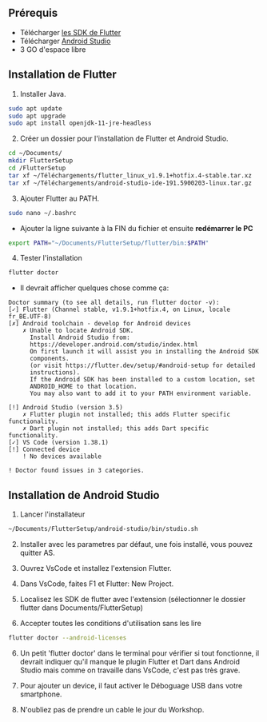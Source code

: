 ## Prérequis

* Télécharger [les SDK de Flutter](https://storage.googleapis.com/flutter_infra/releases/stable/linux/flutter_linux_v1.9.1+hotfix.4-stable.tar.xz)
* Télécharger [Android Studio](https://dl.google.com/dl/android/studio/ide-zips/3.5.1.0/android-studio-ide-191.5900203-linux.tar.gz)
* 3 GO d'espace libre

## Installation de Flutter

1. Installer Java.

```sh
sudo apt update
sudo apt upgrade
sudo apt install openjdk-11-jre-headless
```

2. Créer un dossier pour l'installation de Flutter et Android Studio.

```sh
cd ~/Documents/
mkdir FlutterSetup
cd /FlutterSetup
tar xf ~/Téléchargements/flutter_linux_v1.9.1+hotfix.4-stable.tar.xz
tar xf ~/Téléchargements/android-studio-ide-191.5900203-linux.tar.gz
```

3. Ajouter Flutter au PATH.

```sh
sudo nano ~/.bashrc
```

 * Ajouter la ligne suivante à la FIN du fichier et ensuite **redémarrer le PC**

 ```sh
 export PATH="~/Documents/FlutterSetup/flutter/bin:$PATH"
 ```

4. Tester l'installation

```sh
flutter doctor
```

* Il devrait afficher quelques chose comme ça:

``` 
Doctor summary (to see all details, run flutter doctor -v):
[✓] Flutter (Channel stable, v1.9.1+hotfix.4, on Linux, locale fr_BE.UTF-8)
[✗] Android toolchain - develop for Android devices
    ✗ Unable to locate Android SDK.
      Install Android Studio from:
      https://developer.android.com/studio/index.html
      On first launch it will assist you in installing the Android SDK
      components.
      (or visit https://flutter.dev/setup/#android-setup for detailed
      instructions).
      If the Android SDK has been installed to a custom location, set
      ANDROID_HOME to that location.
      You may also want to add it to your PATH environment variable.

[!] Android Studio (version 3.5)
    ✗ Flutter plugin not installed; this adds Flutter specific functionality.
    ✗ Dart plugin not installed; this adds Dart specific functionality.
[✓] VS Code (version 1.38.1)
[!] Connected device
    ! No devices available

! Doctor found issues in 3 categories.
```

## Installation de Android Studio

1. Lancer l'installateur

```sh
~/Documents/FlutterSetup/android-studio/bin/studio.sh
```

2. Installer avec les parametres par défaut, une fois installé, vous pouvez quitter AS.

3. Ouvrez VsCode et installez l'extension Flutter.

4. Dans VsCode, faites F1 et Flutter: New Project.

5. Localisez les SDK de flutter avec l'extension (sélectionner le dossier flutter dans Documents/FlutterSetup)

6. Accepter toutes les conditions d'utilisation sans les lire

```sh
flutter doctor --android-licenses
```

6. Un petit 'flutter doctor' dans le terminal pour vérifier si tout fonctionne, il devrait indiquer qu'il manque le plugin Flutter et Dart dans Android Studio mais comme on travaille dans VsCode, c'est pas très grave.

7. Pour ajouter un device, il faut activer le Déboguage USB dans votre smartphone.

8. N'oubliez pas de prendre un cable le jour du Workshop.
